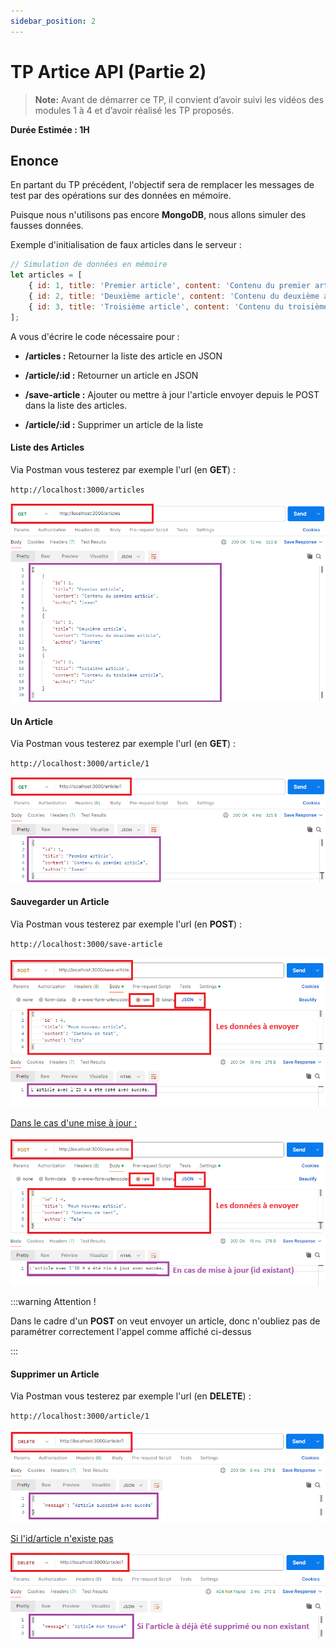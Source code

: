 ```yaml
---
sidebar_position: 2
---
```


# TP Artice API (Partie 2)

> **Note:** Avant de démarrer ce TP, il convient d’avoir suivi les vidéos des modules 1 à 4 et d’avoir réalisé les TP proposés.

**Durée Estimée : 1H**

## Enonce

En partant du TP précédent, l'objectif sera de remplacer les messages de test par des opérations sur des données en mémoire.

Puisque nous n'utilisons pas encore **MongoDB**, nous allons simuler des fausses données.

Exemple d'initialisation de faux articles dans le serveur :

```js
// Simulation de données en mémoire
let articles = [
    { id: 1, title: 'Premier article', content: 'Contenu du premier article', author: 'Isaac' },
    { id: 2, title: 'Deuxième article', content: 'Contenu du deuxième article', author: 'Sanchez' },
    { id: 3, title: 'Troisième article', content: 'Contenu du troisième article', author: 'Toto' }
];
```

A vous d'écrire le code nécessaire pour :

- **/articles :** Retourner la liste des article en JSON

- **/article/:id :** Retourner un article en JSON

- **/save-article :** Ajouter ou mettre à jour l'article envoyer depuis le POST dans la liste des articles.

- **/article/:id :** Supprimer un article de la liste

#### Liste des Articles

Via Postman vous testerez par exemple l'url (en **GET**) :

`http://localhost:3000/articles` 

![Diagram](img/tp-article-api-2-01.png)

#### Un Article

Via Postman vous testerez par exemple l'url (en **GET**) :

`http://localhost:3000/article/1` 

![Diagram](img/tp-article-api-2-02.png)

#### Sauvegarder un Article

Via Postman vous testerez par exemple l'url (en **POST**) :

`http://localhost:3000/save-article` 

![Diagram](img/tp-article-api-2-03.png)

<u>Dans le cas d'une mise à jour :</u>

![Diagram](img/tp-article-api-2-03-update.png)

:::warning Attention !

Dans le cadre d'un **POST** on veut envoyer un article, donc n'oubliez pas de paramétrer correctement l'appel comme affiché ci-dessus

:::


#### Supprimer un Article

Via Postman vous testerez par exemple l'url (en **DELETE**) :

`http://localhost:3000/article/1` 

![Diagram](img/tp-article-api-2-04.png)

<u>Si l'id/article n'existe pas</u>

![Diagram](img/tp-article-api-2-04-not-found.png)